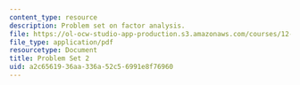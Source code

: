 ```yaml
---
content_type: resource
description: Problem set on factor analysis.
file: https://ol-ocw-studio-app-production.s3.amazonaws.com/courses/12-740-paleoceanography-spring-2008/a2c6561936aa336a52c56991e8f76960_paleo_problem2.pdf
file_type: application/pdf
resourcetype: Document
title: Problem Set 2
uid: a2c65619-36aa-336a-52c5-6991e8f76960
---
```


